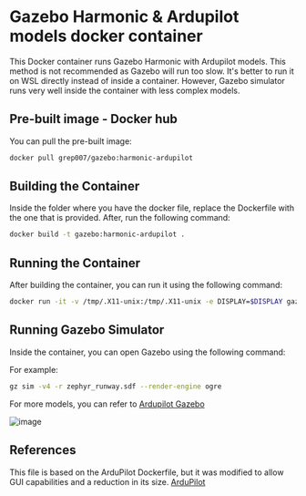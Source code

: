 # Gazebo Harmonic & Ardupilot models docker container

This Docker container runs Gazebo Harmonic with Ardupilot models. This method is not recommended as Gazebo will run too slow. It's better to run it on WSL directly instead of inside a container. However, Gazebo simulator runs very well inside the container with less complex models.

## Pre-built image - Docker hub

You can pull the pre-built image:

```bash
docker pull grep007/gazebo:harmonic-ardupilot
```

## Building the Container

Inside the folder where you have the docker file, replace the Dockerfile with the one that is provided. After, run the following command:

```bash
docker build -t gazebo:harmonic-ardupilot .
```

## Running the Container

After building the container, you can run it using the following command:

```bash
docker run -it -v /tmp/.X11-unix:/tmp/.X11-unix -e DISPLAY=$DISPLAY gazebo:harmonic-ardupilot
```

## Running Gazebo Simulator

Inside the container, you can open Gazebo using the following command:

For example:

```bash
gz sim -v4 -r zephyr_runway.sdf --render-engine ogre
```
For more models, you can refer to [Ardupilot Gazebo](https://github.com/ArduPilot/ardupilot_gazebo)

![image](https://github.com/grep265/Docker/assets/81888131/d4cfdcac-e1cc-4aa1-8848-3e4737de3bfa)

## References

This file is based on the ArduPilot Dockerfile, but it was modified to allow GUI capabilities and a reduction in its size.
[ArduPilot](https://github.com/ArduPilot/ardupilot.git)

